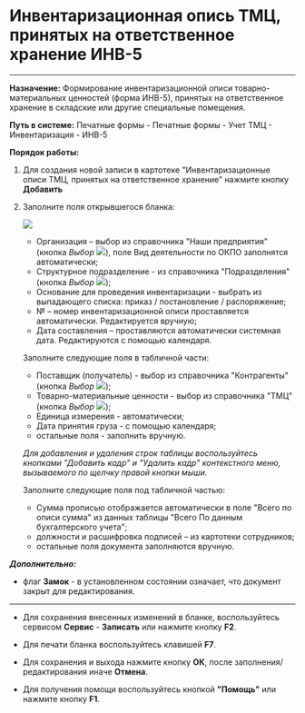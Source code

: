 ﻿# Инвентаризационная опись ТМЦ, принятых на ответственное хранение ИНВ-5
- - -
**Назначение:** Формирование инвентаризационной описи товарно-материальных ценностей (форма ИНВ-5), принятых на ответственное хранение в складские
или другие специальные помещения.

**Путь в системе:**  Печатные формы - Печатные формы - Учет ТМЦ - Инвентаризация - ИНВ-5

**Порядок работы:**

1. Для создания новой записи в картотеке "Инвентаризационные описи ТМЦ, принятых на ответственное хранение" нажмите кнопку **Добавить**

2. Заполните поля открывшегося бланка:

    ![](topic:ПечатныеФормы.AddFiles.Screenshot_20312.jpg)

    - Организация – выбор из справочника "Наши предприятия" (кнопка *Выбор* ![](topic:Com.AddFiles.Buttons.Btn_select.png)), поле Вид деятельности по ОКПО заполнятся автоматически;
    - Структурное подразделение - из справочника "Подразделения" (кнопка *Выбор* ![](topic:Com.AddFiles.Buttons.Btn_select.png));
    - Основание для проведения инвентаризации - выбрать из выпадающего списка: приказ / постановление / распоряжение;
    - № – номер инвентаризационной описи проставляется автоматически. Редактируется вручную;
    - Дата составления – проставляются автоматически системная дата. Редактируются с помощью календаря.

    Заполните следующие поля в табличной части:

    - Поставщик (получатель) - выбор из справочника "Контрагенты" (кнопка *Выбор* ![](topic:Com.AddFiles.Buttons.Btn_select.png));
    - Товарно-материальные ценности - выбор из справочника "ТМЦ" (кнопка *Выбор* ![](topic:Com.AddFiles.Buttons.Btn_select.png));
    - Единица измерения - автоматически;
    - Дата принятия груза - с помощью календаря;
    - остальные поля - заполнить вручную.

    *Для добавления и удаления строк таблицы воспользуйтесь кнопками "Добавить кадр" и "Удалить кадр" контекстного меню, вызываемого по щелчку правой кнопки мыши.*

    Заполните следующие поля под табличной частью:

    - Сумма прописью отображается автоматически в поле "Всего по описи сумма" из данных таблицы "Всего По данным бухгалтерского учета";
    - должности и расшифровка подписей – из картотеки сотрудников;
    - остальные поля документа заполняются вручную. 

***Дополнительно:***

- флаг **Замок** - в установленном состоянии означает, что документ закрыт для редактирования.

______________________

- Для сохранения внесенных изменений в бланке, воспользуйтесь сервисом **Сервис** - **Записать** или нажмите кнопку **F2**.

- Для печати бланка воспользуйтесь клавишей **F7**. 

- Для сохранения и выхода нажмите кнопку **ОК**, после заполнения/редактирования иначе **Отмена**.

- Для получения помощи воспользуйтесь кнопкой  **"Помощь"** или нажмите кнопку **F1**.
